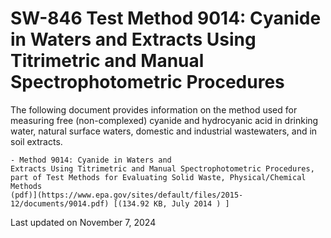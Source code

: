 
# SW-846 Test Method 9014: Cyanide in Waters and Extracts Using Titrimetric and Manual Spectrophotometric Procedures  


The following document provides information on the method used for
measuring free (non-complexed) cyanide and hydrocyanic acid in drinking
water, natural surface waters, domestic and industrial wastewaters, and
in soil extracts.

    - Method 9014: Cyanide in Waters and
    Extracts Using Titrimetric and Manual Spectrophotometric Procedures,
    part of Test Methods for Evaluating Solid Waste, Physical/Chemical
    Methods
    (pdf)](https://www.epa.gov/sites/default/files/2015-12/documents/9014.pdf) [(134.92 KB, July 2014 ) ] 

Last updated on November 7, 2024

